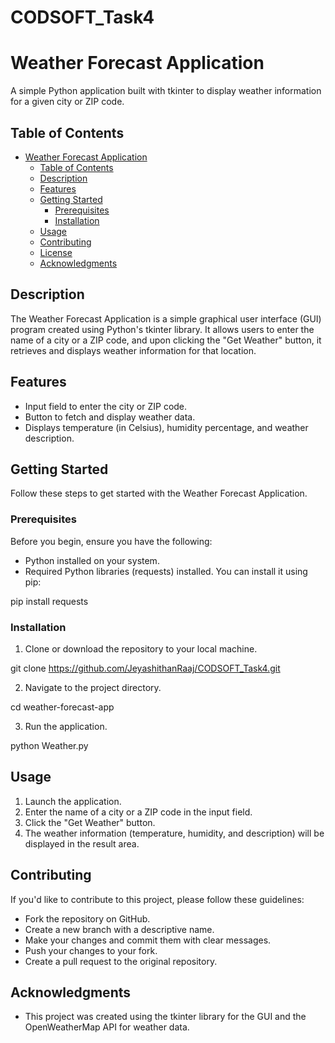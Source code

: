 # CODSOFT_Task4

# Weather Forecast Application

A simple Python application built with tkinter to display weather information for a given city or ZIP code.

## Table of Contents

- [Weather Forecast Application](#weather-forecast-application)
  - [Table of Contents](#table-of-contents)
  - [Description](#description)
  - [Features](#features)
  - [Getting Started](#getting-started)
    - [Prerequisites](#prerequisites)
    - [Installation](#installation)
  - [Usage](#usage)
  - [Contributing](#contributing)
  - [License](#license)
  - [Acknowledgments](#acknowledgments)

## Description

The Weather Forecast Application is a simple graphical user interface (GUI) program created using Python's tkinter library. It allows users to enter the name of a city or a ZIP code, and upon clicking the "Get Weather" button, it retrieves and displays weather information for that location.

## Features

- Input field to enter the city or ZIP code.
- Button to fetch and display weather data.
- Displays temperature (in Celsius), humidity percentage, and weather description.

## Getting Started

Follow these steps to get started with the Weather Forecast Application.

### Prerequisites

Before you begin, ensure you have the following:

- Python installed on your system.
- Required Python libraries (requests) installed. You can install it using pip:

pip install requests


### Installation

1. Clone or download the repository to your local machine.

git clone https://github.com/JeyashithanRaaj/CODSOFT_Task4.git

2. Navigate to the project directory.

cd weather-forecast-app

3. Run the application.

python Weather.py


## Usage

1. Launch the application.
2. Enter the name of a city or a ZIP code in the input field.
3. Click the "Get Weather" button.
4. The weather information (temperature, humidity, and description) will be displayed in the result area.

## Contributing

If you'd like to contribute to this project, please follow these guidelines:

- Fork the repository on GitHub.
- Create a new branch with a descriptive name.
- Make your changes and commit them with clear messages.
- Push your changes to your fork.
- Create a pull request to the original repository.


## Acknowledgments

- This project was created using the tkinter library for the GUI and the OpenWeatherMap API for weather data.
